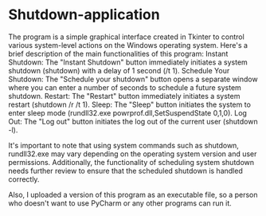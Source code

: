 # Shutdown-application
The program is a simple graphical interface created in Tkinter to control various system-level actions on the Windows operating system. Here's a brief description of the main functionalities of this program:
  Instant Shutdown:
The "Instant Shutdown" button immediately initiates a system shutdown (shutdown) with a delay of 1 second (/t 1).
  Schedule Your Shutdown:
The "Schedule your shutdown" button opens a separate window where you can enter a number of seconds to schedule a future system shutdown.
  Restart:
The "Restart" button immediately initiates a system restart (shutdown /r /t 1).
  Sleep:
The "Sleep" button initiates the system to enter sleep mode (rundll32.exe powrprof.dll,SetSuspendState 0,1,0).
  Log Out:
The "Log out" button initiates the log out of the current user (shutdown -l).

It's important to note that using system commands such as shutdown, rundll32.exe may vary depending on the operating system version and user permissions. 
Additionally, the functionality of scheduling system shutdown needs further review to ensure that the scheduled shutdown is handled correctly.

Also, I uploaded a version of this program as an executable file, so a person who doesn't want to use PyCharm or any other programs can run it.

